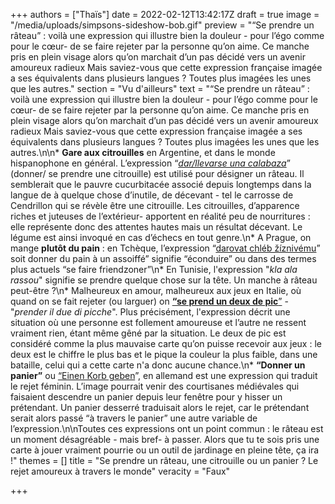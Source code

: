 +++
authors = ["Thaïs"]
date = 2022-02-12T13:42:17Z
draft = true
image = "/media/uploads/simpsons-sideshow-bob.gif"
preview = "“Se prendre un râteau” : voilà une expression qui illustre bien la douleur - pour l’égo comme pour le cœur- de se faire rejeter par la personne qu’on aime. Ce manche pris en plein visage alors qu’on marchait d’un pas décidé vers un avenir amoureux radieux Mais saviez-vous que cette expression française imagée a ses équivalents dans plusieurs langues ? Toutes plus imagées les unes que les autres."
section = "Vu d'ailleurs"
text = "“Se prendre un râteau” : voilà une expression qui illustre bien la douleur - pour l’égo comme pour le cœur- de se faire rejeter par la personne qu’on aime. Ce manche pris en plein visage alors qu’on marchait d’un pas décidé vers un avenir amoureux radieux Mais saviez-vous que cette expression française imagée a ses équivalents dans plusieurs langues ? Toutes plus imagées les unes que les autres.\n\n* **Gare aux citrouilles** en Argentine, et dans le monde hispanophone en général. L’expression “[_dar/llevarse una calabaza_](https://www.muyinteresante.es/cultura/arte-cultura/articulo/ide-donde-viene-la-expresion-qdar-calabazasq#:\\~:text=Dar%20calabazas%20a%20alguien%20significa%20%22rechazarle%20cuando%20requiere%20de%20amores%22.)” (donner/ se prendre une citrouille) est utilisé pour désigner un râteau. Il semblerait que le pauvre cucurbitacée  associé depuis longtemps dans la langue de à quelque chose d’inutile, de décevant - tel le carrosse de Cendrillon qui se révèle être une citrouille. Les citrouilles, d’apparence riches et juteuses de l’extérieur- apportent en réalité peu de nourritures : elle représente donc des attentes hautes mais un résultat décevant. Le légume est ainsi invoqué en cas d’échecs en tout genre.\n* A Prague, on mange **plutôt du pain** : en Tchèque, l’expression “[darovat chléb žíznivému](https://francais.radio.cz/donner-du-pain-a-un-assoiffe-ou-comment-se-prendre-un-rateau-8267755)” soit donner du pain à un assoiffé” signifie “éconduire” ou dans des termes plus actuels “se faire friendzoner”\n* En Tunisie, l'expression \"_kla ala rassou_\" signifie se prendre quelque chose sur la tête. Un manche à râteau peut-être ?\n* Malheureux en amour, malheureux aux jeux en Italie, où quand on se fait rejeter (ou larguer) on [**“se prend un deux de pic**”](https://timgate.it/lifestyle/costumeesocieta/perche-si-dice-prendere-il-due-di-picche.vum#:\\~:text=%22Prendere%20il%202%20di%20picche,situazioni%20lavorative%20e%20nel%20quotidiano.) - \"_prender il due di picche_\". Plus précisément, l'expression décrit une situation où une personne est follement amoureuse et l’autre ne ressent vraiment rien, étant même gêné par la situation. Le deux de pic est considéré comme la plus mauvaise carte qu’on puisse recevoir aux jeux :  le deux est le chiffre le plus bas et le pique la couleur la plus faible, dans une bataille, celui qui a cette carte n'a donc aucune chance.\n* **“Donner un panier”** ou [“Einen Korb geben](https://de.wikipedia.org/wiki/Einen_Korb_geben)”, en allemand est une expression qui traduit le rejet féminin. L’image pourrait venir des courtisanes médiévales qui faisaient descendre un panier depuis leur fenêtre pour y hisser un prétendant. Un panier desserré traduisait alors le rejet, car le prétendant serait alors passé “à travers le panier” une autre variable de l’expression.\n\nToutes ces expressions ont un point commun : le râteau est un moment désagréable - mais bref- à passer. Alors que tu te sois pris une carte à jouer vraiment pourrie ou un outil de jardinage en pleine tête, ça ira !"
themes = []
title = "Se prendre un râteau, une citrouille ou un panier ? Le rejet amoureux à travers le monde"
veracity = "Faux"

+++
